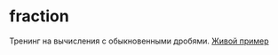 # fraction
Тренинг на вычисления с обыкновенными дробями.
[Живой пример](https://levi2015mik.github.io/fraction-demo/#/)
